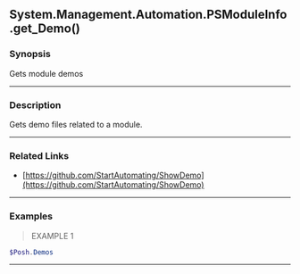 System.Management.Automation.PSModuleInfo.get_Demo()
----------------------------------------------------




### Synopsis
Gets module demos



---


### Description

Gets demo files related to a module.



---


### Related Links
* [https://github.com/StartAutomating/ShowDemo](https://github.com/StartAutomating/ShowDemo)





---


### Examples
> EXAMPLE 1

```PowerShell
$Posh.Demos
```


---
